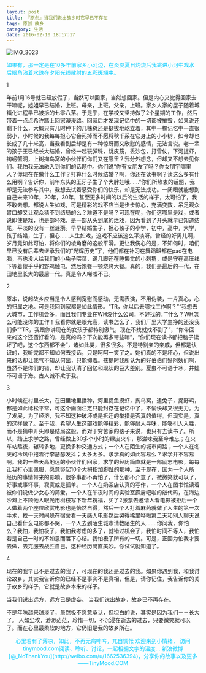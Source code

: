 ```yaml
---
layout: post
title: 『原创』当我们说出故乡时它早已不存在
tags: 原创 故乡
category: 生活
date: 2016-02-10 18:17:17
---
```


![IMG_3023](http://www.tinymood.com/wp-content/uploads/2016/02/2016021010035974-e1461559129995.jpg)

<span style="color: #00ccff;">如果有，那一定是在10多年前家乡小河边，在炎炎夏日灼烧后我跳进小河中戏水后眼角沾着水珠在夕阳光线散射的五彩斑斓中。</span>

1

年前1月16号就已经放假了，当然可以回家，当然想回家。但是内心又觉得回家去干嘛呢，姐姐早已结婚，上班。母亲，上班。父亲，上班。家乡人家的屋子随着城镇化进程早已被拆的七零八落。于是乎，在学校又坚持做了2个星期的工作，然后带着一点点希许踏上回家漫漫路。回家后才发现记忆中的一切都被摧毁，如果说还剩下什么，大概只有儿时种下的几株树还是挺拔地屹立着，其中一棵记忆中一直很弱小，小时候的我每每担心它会死掉而不愿将秋千系在它身上的小小树，如今却也长成了几十米高，当我看到后却是有一种惊讶而又欣慰的感情，无法言说。老一辈的孩子王已经长大结婚，曾经一起玩弹珠，跳皮筋，丢沙包，打雪仗，下河捉虾，掏螃蟹洞，上树掏鸟窝的小伙伴们你们又在哪里？我分外想念，但却又不想去见你们。我怕我无法融入到你们的话题中。你们说“你有女朋友了吗？你女朋宇哪里人？你现在在做什么工作？打算什么时候结婚？啊，你还在读书啊？读这么多有什么用啊？告诉你，前年东头的王牙子生了个大胖娃哦......”你们所热衷的话题，我却是无法参与其中。我想去试着感受你们的快乐，却是无法成功。一闭眼就能想到自己未来10年，20年，30年，甚至更多时间的以后的生活的样子，太可怕了，我不敢去想。都说人生如戏，可是精彩的戏不应当是步步惊心，充满变数，吊足观众胃口却又让观众猜不到结局的么？难道不是吗？可现在呢，你们这哪里是戏，或者说即使是戏，也是部坏戏，是一部从头到尾的烂戏，因为看到了开头就早已知道结尾，平淡的没有一丝涟漪。早早结婚生子，担心孩子的小学，初中，高中，大学，孩子结婚，生子，担心......人生如戏，这戏不应该这么平淡呀。曾经的好男儿啊，岁月竟如此可怕，将你们的棱角磨的这般平滑。更让我伤心的是，不知何时，咱们早已没有后辈去继承我们的“光辉历史”了，他们都在补习在舞蹈班都在pad在电脑，再也没人给我们的小兔子喂菜，踢几脚还在睡懒觉的小刺猬，或是守在高压线下等着傻乎乎的野鸡触电，然后饱餐一顿烧烤大餐。真的，我们是最后的一代，在田地里长大的最后一代。真是令人唏嘘不已。

2

原本，说起故乡应当是令人感到宽慰而感动，无需表演，不用伪装，一片真心，心的归属之地。可是我回到家都是如此情形。“TR，你以后去哪找工作啊？”“我想去大城市，工作机会多，而且我们专业在WH没什么公司，不好找的。”“什么？WH怎么可能没你的工作！我看你就是眼光高，读书怎么了，我们厂里大学生挣的还没我们多”“TR，我跟你讲现在的女孩子都特别傲气，现在不找就找不到了”，“你带回来的这个还蛮好看的，是真的吗？下次能再多带些嘛”，“你们现在读书都把脑子读坏了吧，这个东西都不会”，诸如此类，很多很多。不是特别亲的亲戚，但都是认识的，我听完都不知如何去接话，只是呵呵一笑了之。她们真的不是坏心，但说出来的话却让我气不知从何出，只能抑着。孩提时我所认为的好伯伯们好阿姨们啊，虽然不是你们的错，却让我认清了回忆和现状的巨大差别。夏虫不可语于冰，井蛙不可语于海。古人诚不欺于我。

3

小时候在村里长大，在田里地里播种，河里捉鱼摸虾，掏鸟窝，逮兔子，捉野鸡，都是如此稀松平常，可这个画面注定只能封存在记忆中了，不愉快却又很无力。为了发展，为了经济，我不知这种破坏或是拆迁的举措是否真的值得。但现实是。真的这样做了。至于我，希望人生这部戏能够精彩，能够耐人寻味，能够引人入胜，而不是猜中开头即是结局这般。而对于穷苦家的孩子来说，也只有去读书了。所以，踏上求学之路，曾经做上30多个小时的绿皮火车，那滋味我至今难忘；在火车站熬夜，辗转多地，更换多种交通方式；一个人在陌生的城市问路；一个人在冬天的冷风中拖着行李瑟瑟发抖；太多太多。求学真的如此容易么？求学并不容易啊。我的一些天高地远的小伙伴们回家，求学的经历简直就是一部励志电影，每每让我打心里佩服，愿意竖起10个大拇指加脚趾的那种。至于现在，因为一个人所经历的事情带来的影响，很多事都不再怕了，什么都不介意了，微微笑就可以了，好事或事坏事，寂寞或是孤单。一个人在奶茶店认真的写作，一个人在图书馆读着被你们说做少女心的简爱，一个人在午夜时间的实验室霹雳吧啦的敲代码，在海边沙滩上不顾他人眼光用树枝写下新年祝福，买了2张票去邀请人看电影被拒后一个人做着两个座位欣赏电影也是怡然自得，然后一个人打着麻药就做了人生的第一次手术，找一天时间躲在宿舍看一天感人电影然后哭得稀里哗啦第二天和别人聊天说自己看什么电影都不哭，一个人去到陌生城市请教陌生的人.......你问我，你怕么？我怕，我怕极了，我怕我考虑的多了，就错过机会了，我怕时间不等人，我怕若是自己一时的不如意而落下心结。我怕极了所有的一切。可是，正因为怕我才要去做，去克服去战胜自己，这种经历简直美妙。你试试就知道了。

4

现在的我早已不是过去的我了，可现在的我还是过去的我。如果你遇到我，和我讨论故乡，其实我告诉你的已经不是事实不是真相，但是，请你记住，我告诉你的关于故乡的样子，它就是故乡本来的样子。

当我们说出远方，远方已是虚妄。
当我们说出故乡，故乡已不再存在。

不是年味越来越淡了，虽然极不愿意承认，但坦白的说，其实是因为我们－－长大了。
人如尘埃，渺渺茫茫，珍惜一切，不沉浸在逝去的过去，只要微笑就可以了。而在心里最柔软的地方，它仍旧是我的故乡所在。

<center><span style="color: #00ccff;">心里若有了薄凉，如此，不再无病呻吟，兀自惆怅</span>
<span style="color: #00ccff;"> 欢迎来到小情绪，</span>
<span style="color: #00ccff;"> 访问tinymood.com阅读、聆听、讨论，一起相拥文字的温度...</span>
<span style="color: #00ccff;"> 新浪微博[@_NoThankYou](http://weibo.com/u/1662536394)，分享你的故事以及更多</span>
<span style="color: #00ccff;"> ——TinyMood.COM</span></center>